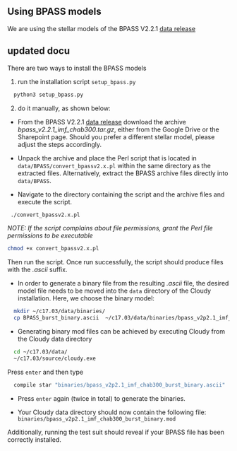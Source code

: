 ## Using BPASS models
We are using the stellar models of the BPASS V2.2.1 [data release](https://bpass.auckland.ac.nz/9.html)

## updated docu

There are two ways to install the BPASS models

1. run the installation script ``setup_bpass.py``
```bash
  python3 setup_bpass.py
```


2. do it manually, as shown below:


* From the BPASS V2.2.1 [data release](https://bpass.auckland.ac.nz/9.html) download the archive 
  _bpass_v2.2.1_imf_chab300.tar.gz_, either from the Google Drive or the Sharepoint page. 
  Should you prefer a different stellar model, please adjust the steps accordingly.

* Unpack the archive and place the Perl script that is located in `data/BPASS/convert_bpassv2.x.pl` 
  within the same directory as the extracted files. Alternatively, extract the BPASS archive files directly into
  `data/BPASS`.
  
* Navigate to the directory containing the script and the archive files and execute the script. 
```bash
 ./convert_bpassv2.x.pl
```
_NOTE: If the script complains about file permissions, grant the Perl file permissions to be executable_

```bash
chmod +x convert_bpassv2.x.pl
```
Then run the script. Once run successfully, the script should produce files with the _.ascii_ suffix.

* In order to generate a binary file from the resulting _.ascii_ file, the desired model file needs to 
  be moved into the `data` directory of the Cloudy installation. Here, we choose the binary model:

```bash
  mkdir ~/c17.03/data/binaries/
  cp BPASS_burst_binary.ascii  ~/c17.03/data/binaries/bpass_v2p2.1_imf_chab300_burst_binary.ascii
```  
* Generating binary mod files can be achieved by executing Cloudy from the Cloudy data directory

```bash
  cd ~/c17.03/data/
  ~/c17.03/source/cloudy.exe
  ```
Press `enter` and then type 

```bash 
  compile star "binaries/bpass_v2p2.1_imf_chab300_burst_binary.ascii"
```
* Press `enter` again (twice in total)  to generate the binaries.

* Your Cloudy data directory should now contain the following file: `binaries/bpass_v2p2.1_imf_chab300_burst_binary.mod`

Additionally, running the test suit should reveal if your BPASS file has been correctly installed.

